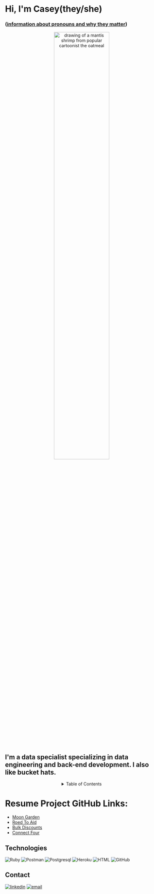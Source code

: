 # Hi, I'm Casey(they/she)
### ([information about pronouns and why they matter](https://www.edi.nih.gov/blog/communities/what-are-gender-pronouns-why-do-they-matter#:~:text=Using%20appropriate%20pronouns%20is%20a,pronouns%20respected%20in%20the%20workplace.))


<div align="center">
<img src="http://2.bp.blogspot.com/-52ZsBnuNV54/T7uLw2V0DjI/AAAAAAAAFr0/vEkX1Izj80w/s400/mantis.jpg" alt="drawing of a mantis shrimp from popular cartoonist the oatmeal" width="60%"/>
</div>

## I'm a data specialist specializing in data engineering and back-end development. I also like bucket hats.

<!-- TABLE OF CONTENTS -->
<div align="center">
<details>
  <summary>Table of Contents</summary>
  <ol>
    <li><a href="#resume-project-github-links">Resume Projects</a></li>
    <li><a href="#technologies">Technologies</a></li>
    <li><a href="#contact">Contact</a></li>
  </ol>
</details> 
</div>

# Resume Project GitHub Links:

- [Moon Garden](https://github.com/Moon-Garden)
- [Roed To Aid](https://github.com/Roe-dToAid)
- [Bulk Discounts](https://github.com/casefaz/little-esty-bulk-discounts)
- [Connect Four](https://github.com/casefaz/connect_four)


## Technologies
![Ruby](https://img.shields.io/badge/Ruby_on_Rails-CC0000?style=for-the-badge&logo=ruby-on-rails&logoColor=white)
![Postman](https://img.shields.io/badge/Postman-FF6C37?style=for-the-badge&logo=Postman&logoColor=white)
![Postgresql](https://img.shields.io/badge/PostgreSQL-316192?style=for-the-badge&logo=postgresql&logoColor=white)
![Heroku](https://img.shields.io/badge/Heroku-430098?style=for-the-badge&logo=heroku&logoColor=white)
![HTML](https://img.shields.io/badge/HTML5-E34F26?style=for-the-badge&logo=html5&logoColor=white)
![GitHub](https://img.shields.io/badge/GitHub-100000?style=for-the-badge&logo=github&logoColor=white)
## Contact
<section align="left">
  <a href="https://www.linkedin.com/in/casefaz/"><img alt="linkedin"  src="https://img.shields.io/badge/-LinkedIn-black.svg?style=for-the-badge&logo=linkedin&colorB=1C5D99"/></a>
  <a href="mailto:casefazio@gmail.com"><img alt="email" src="https://img.shields.io/badge/-Email-f2c236.svg?style=for-the-badge&colorB=0078D4" /></a>
</section>

